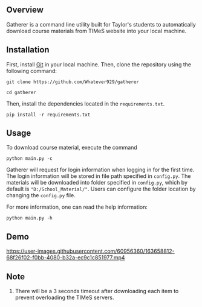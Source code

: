 Overview
--------
Gatherer is a command line utility built for Taylor's students to automatically download course materials from TIMeS website into your local machine. 

Installation
------------
First, install [Git](https://git-scm.com/) in your local machine. Then, clone the repository using the following command:

```
git clone https://github.com/Whatever929/gatherer
```
```
cd gatherer
```

Then, install the dependencies located in the `requirements.txt`.

```
pip install -r requirements.txt
```

Usage
-----
To download course material, execute the command

```
python main.py -c
```

Gatherer will request for login information when logging in for the first time. The login information will be stored in file path specified in `config.py`.
The materials will be downloaded into folder specified in `config.py`, which by default is `"D:/School_Material/"`. 
Users can configure the folder location by changing the `config.py` file.

For more information, one can read the help information:
```
python main.py -h
```

Demo
----
https://user-images.githubusercontent.com/60956360/163658812-68f26f02-f0bb-4080-b32a-ec9c1c851977.mp4

Note
----
1. There will be a 3 seconds timeout after downloading each item to prevent overloading the TIMeS servers.
